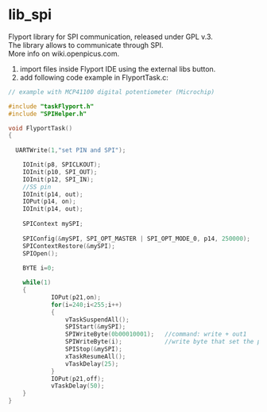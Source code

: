 lib_spi
=======

Flyport library for SPI communication, released under GPL v.3.<br>
The library allows to communicate through SPI.<br>
More info on wiki.openpicus.com.<br>
1) import files inside Flyport IDE using the external libs button.<br>
2) add following code example in FlyportTask.c:<br>

```c
// example with MCP41100 digital potentiometer (Microchip)

#include "taskFlyport.h"
#include "SPIHelper.h"

void FlyportTask()
{
    
  UARTWrite(1,"set PIN and SPI");

	IOInit(p8, SPICLKOUT);
	IOInit(p10, SPI_OUT);
	IOInit(p12, SPI_IN);
	//SS pin
	IOInit(p14, out);
	IOPut(p14, on);
	IOInit(p14, out);
	
	SPIContext mySPI;
	
	SPIConfig(&mySPI, SPI_OPT_MASTER | SPI_OPT_MODE_0, p14, 250000);
	SPIContextRestore(&mySPI);
	SPIOpen();
	
	BYTE i=0;

	while(1)
	{
            IOPut(p21,on);
            for(i=240;i<255;i++)
            {
                vTaskSuspendAll();
                SPIStart(&mySPI);
                SPIWriteByte(0b00010001);   //command: write + out1
                SPIWriteByte(i);            //write byte that set the percentage of partitioning
                SPIStop(&mySPI);
                xTaskResumeAll();
                vTaskDelay(25);
            }
            IOPut(p21,off);
            vTaskDelay(50);
	}
}
```
